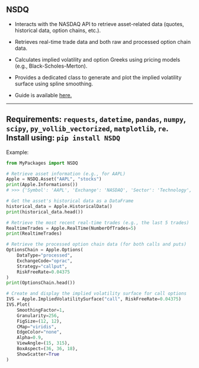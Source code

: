 NSDQ
---

- Interacts with the NASDAQ API to retrieve asset-related data (quotes, historical data, option chains, etc.).
- Retrieves real-time trade data and both raw and processed option chain data.
- Calculates implied volatility and option Greeks using pricing models (e.g., Black-Scholes-Merton).
- Provides a dedicated class to generate and plot the implied volatility surface using spline smoothing.  

- Guide is available <a href="https://github.com/ndjoli-nathan/NSDQ/blob/main/Guide.ipynb">here.</a>

---
 
Requirements: `requests`, `datetime`, `pandas`, `numpy`, `scipy`, `py_vollib_vectorized`, `matplotlib`, `re`.
Install using: `pip install NSDQ`
---
 
Example:

```python
from MyPackages import NSDQ

# Retrieve asset information (e.g., for AAPL)
Apple = NSDQ.Asset("AAPL", "stocks")
print(Apple.Informations())
# >>> {'Symbol': 'AAPL', 'Exchange': 'NASDAQ', 'Sector': 'Technology', ...}

# Get the asset's historical data as a DataFrame
historical_data = Apple.HistoricalData()
print(historical_data.head())

# Retrieve the most recent real-time trades (e.g., the last 5 trades)
RealtimeTrades = Apple.RealTime(NumberOfTrades=5)
print(RealtimeTrades)

# Retrieve the processed option chain data (for both calls and puts)
OptionsChain = Apple.Options(
    DataType="processed", 
    ExchangeCode="oprac", 
    Strategy="callput", 
    RiskFreeRate=0.04375
)
print(OptionsChain.head())

# Create and display the implied volatility surface for call options
IVS = Apple.ImpliedVolatilitySurface("call", RiskFreeRate=0.04375)
IVS.Plot(
    SmoothingFactor=1,
    Granularity=256,
    FigSize=(12, 12),
    CMap="viridis",
    EdgeColor="none",
    Alpha=0.9,
    ViewAngle=(15, 315),
    BoxAspect=(36, 36, 18),
    ShowScatter=True
)
